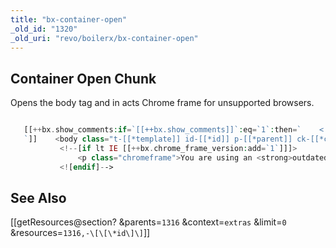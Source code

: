 ```yaml
---
title: "bx-container-open"
_old_id: "1320"
_old_uri: "revo/boilerx/bx-container-open"
---
```


## Container Open Chunk

Opens the body tag and in acts Chrome frame for unsupported browsers.

 ``` php 

    [[++bx.show_comments:if=`[[++bx.show_comments]]`:eq=`1`:then=`    <!-- Use these body classes to target any combination of specific templates, ids, children, and class_keys -->
    `]]    <body class="t-[[*template]] id-[[*id]] p-[[*parent]] ck-[[*class_key]]">
            <!--[if lt IE [[++bx.chrome_frame_version:add=`1`]]]>
                <p class="chromeframe">You are using an <strong>outdated</strong> browser. Please <a href="http://browsehappy.com/">upgrade your browser</a> or <a href="http://www.google.com/chromeframe/?redirect=true">activate Google Chrome Frame</a> to improve your experience.</p>
            <![endif]-->

```

## <a name="boilerX-SeeAlso"></a>See Also

 \[\[getResources@section? &parents=`1316` &context=`extras` &limit=`0` &resources=`1316,-\[\[\*id\]\]`\]\]